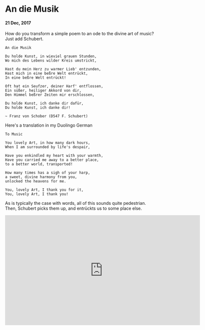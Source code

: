 # An die Musik

#### 21 Dec, 2017

How do you transform a simple poem to an ode to the divine art of music?
Just add Schubert.

```
An die Musik

Du holde Kunst, in wieviel grauen Stunden,
Wo mich des Lebens wilder Kreis umstrickt,

Hast du mein Herz zu warmer Lieb' entzunden,
Hast mich in eine beßre Welt entrückt,
In eine beßre Welt entrückt!

Oft hat ein Seufzer, deiner Harf' entflossen,
Ein süßer, heiliger Akkord von dir,
Den Himmel beßrer Zeiten mir erschlossen,

Du holde Kunst, ich danke dir dafür,
Du holde Kunst, ich danke dir!

~ Franz von Schober (D547 F. Schubert)
```

Here's a translation in my Duolingo German

```
To Music

You lovely Art, in how many dark hours,
When I am surrounded by life's despair,

Have you enkindled my heart with your warmth,
Have you carried me away to a better place,
to a better world, transported!

How many times has a sigh of your harp,
a sweet, divine harmony from you,
unlocked the heavens for me.

You, lovely Art, I thank you for it,
You, lovely Art, I thank you!
```

As is typically the case with words, all of this sounds quite pedestrian. 
Then, Schubert picks them up, and entrückts us to some place else.

<p style="text-align:center">
<iframe width="640" height="360" src="https://www.youtube-nocookie.com/embed/H9TlAOKCmaQ?rel=0&amp;controls=0&amp;showinfo=0" frameborder="0" gesture="media" allow="encrypted-media" allowfullscreen></iframe>
</p>

